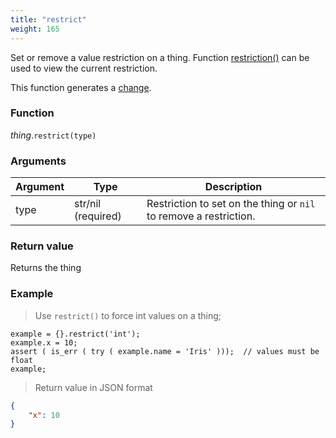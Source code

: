 ```yaml
---
title: "restrict"
weight: 165
---
```


Set or remove a value restriction on a thing. Function [restriction()](../restriction) can be used to view the current restriction.

This function generates a [change](../../../overview/changes).

### Function

*thing*.`restrict(type)`

### Arguments

Argument | Type | Description
-------- | ---- | -----------
type | str/nil (required) | Restriction to set on the thing or `nil` to remove a restriction.

### Return value

Returns the thing

### Example

> Use `restrict()` to force int values on a thing;

```thingsdb,json_response
example = {}.restrict('int');
example.x = 10;
assert ( is_err ( try ( example.name = 'Iris' )));  // values must be float
example;
```

> Return value in JSON format

```json
{
    "x": 10
}
```
